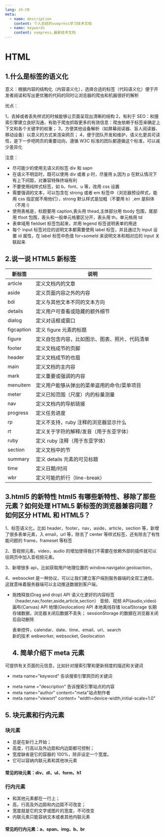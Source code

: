 ```yaml
---
lang: zh-CN
meta:
  - name: description
    content: 个人总结的vuepress学习技术文档
  - name: keywords
    content: vuepress,最新技术文档
---
```


# HTML

## 1.什么是标签的语义化

意义：根据内容的结构化（内容语义化），选择合适的标签（代码语义化）便于开发者阅读和写出更优雅的代码的同时让浏览器的爬虫和机器很好的解析

优点：

1，去掉或者丢失样式的时候能够让页面呈现出清晰的结构
2，有利于 SEO：和搜索引擎建立良好沟通，有助于爬虫抓取更多的有效信息：爬虫依赖于标签来确定上下文和各个关键字的权重；
3，方便其他设备解析（如屏幕阅读器、盲人阅读器、移动设备）以意义的方式来渲染网页；
4，便于团队开发和维护，语义化更具可读性，是下一步吧网页的重要动向，遵循 W3C 标准的团队都遵循这个标准，可以减少差异化

注意：

- 尽可能少的使用无语义的标签 div 和 sapn
- 在语义不明显时，既可以使用 div 或者 p 时，尽量用 p,因为 p 在默认情况下有上下间距，对兼容特殊终端有利
- 不要使用纯样式标签，如 b、font、u 等，改用 css 设置
- 需要强调的文本，可以包含在 strong 或者 em 标签中（浏览器预设样式，能用 css 指定就不用他们），strong 默认样式是加粗（不要用 b）,em 是斜体（不用 i）
- 使用表格是，标题要用 caption,表头用 thead,主体部分用 tbody 包围，尾部用 tfoot 包围，表头和一般单元格要区分开，表头用 th，单元格用 td
- 表单域用 fieldset 标签包起来，并用 legend 标签说明表单的用途
- 每个 input 标签对应的说明文本都需要使用 label 标签，并且通过为 input 设置 id 属性，在 label 标签中色值 for=someld 来说明文本和相对应的 input 关联起来

## 2.说一说 HTML5 新标签

| 新标签     | 说明                                           |
| ---------- | ---------------------------------------------- |
| article    | 定义文档内的文章                               |
| aside      | 定义页面内容之外的内容                         |
| bdi        | 定义与其他文本不同的文本方向                   |
| details    | 定义用户可查看或隐藏的额外细节                 |
| dialog     | 定义对话框或窗口                               |
| figcaption | 定义 figure 元素的标题                         |
| figure     | 定义自包含内容，比如图示、图表、照片、代码清单 |
| footer     | 定义文档成节的页脚                             |
| header     | 定义文档成节的也眉                             |
| main       | 定义文档的主内容                               |
| mark       | 定义重要或强调的内容                           |
| menuitem   | 定义用户能够从弹出的菜单盗用的命令/菜单项目    |
| meter      | 定义已知范围（尺度）内的标量测量               |
| nav        | 定义文档内的导航链接                           |
| progress   | 定义任务进度                                   |
| rp         | 定义不支持，ruby 注释的浏览器显示什么          |
| rt         | 定义关于字符的解释/发音（用于东亚字体）        |
| ruby       | 定义 ruby 注释（用于东亚字体）                 |
| section    | 定义文档中的节                                 |
| summary    | 定义 details 元素的可见标题                    |
| time       | 定义日期/时间                                  |
| wbr        | 定义可能的折行（line-break）                   |

## 3.html5 的新特性 html5 有哪些新特性、移除了那些元素？如何处理 HTML5 新标签的浏览器兼容问题？如何区分 HTML 和 HTML5？

1、标签语义化，比如 header，footer，nav，aside，article，section 等，新增了很多表单元素，入 email，url 等，除去了 center 等样式标签，还有除去了有性能问题的 frame，frameset 等标签

2、音视频元素，video，audio 的增加使得我们不需要在依赖外部的插件就可以往网页中加入音视频元素。

3、新增很多 api，比如获取用户地理位置的 window.navigator.geoloaction，

4、websocket 是一种协议，可以让我们建立客户端到服务器端的全双工通信，这就意味着服务器端可以主动推送数据到客户端，

- 拖拽释放(Drag and drop) API
  语义化更好的内容标签（header,nav,footer,aside,article,section）
  音频、视频 API(audio,video)
  画布(Canvas) API
  地理(Geolocation) API
  本地离线存储 localStorage 长期存储数据，浏览器关闭后数据不丢失；
  sessionStorage 的数据在浏览器关闭后自动删除

  表单控件，calendar、date、time、email、url、search  
  新的技术 webworker, websocket, Geolocation

  ## 4. 简单介绍下 meta 元素

可提供有关页面的元信息，比如针对搜索引擎和更新频度的描述和关键词

- meta name="keyword" 告诉搜索引擎网页的关键词

* meta name ="description" 告诉搜索引擎站点的内容
* meta name="author" content="meta"站点制作者
* meta name="viewort" content= "width=device-width,initial-scale=1.0"

## 5. 块元素和行内元素

### 块元素

- 总是在新行上开始；
- 高度，行高以及外边距和内边距都可控制；
- 宽度缺省是它的容器的 100%，除非设定一个宽度。
- 它可以容纳内联元素和其他块元素

#### 常见的块元素：div、dl、ul、form、h1

### 行内元素

- 和其他元素都在一行上；
- 高，行高及外边距和内边距不可改变；
- 宽度就是它的文字或图片的宽度，不可改变
- 内联元素只能容纳文本或者其他内联元素

#### 常见的行内元素：a、span、img、b、br
